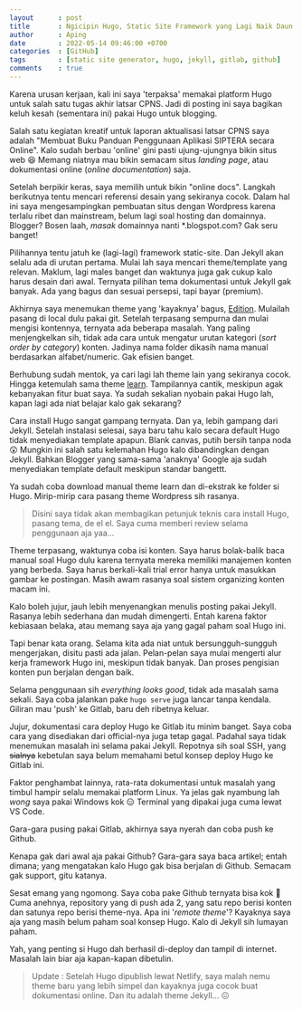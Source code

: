 ```yaml
---
layout      : post
title       : Ngicipin Hugo, Static Site Framework yang Lagi Naik Daun
author      : Aping
date        : 2022-05-14 09:46:00 +0700
categories  : [GitHub]
tags        : [static site generator, hugo, jekyll, gitlab, github]
comments    : true
---
```

Karena urusan kerjaan, kali ini saya 'terpaksa' memakai platform Hugo untuk salah satu tugas akhir latsar CPNS. Jadi di posting ini saya bagikan keluh kesah (sementara ini) pakai Hugo untuk blogging.

Salah satu kegiatan kreatif untuk laporan aktualisasi latsar CPNS saya adalah "Membuat Buku Panduan Penggunaan Aplikasi SIPTERA secara Online". Kalo sudah berbau 'online' gini pasti ujung-ujungnya bikin situs web 😆 Memang niatnya mau bikin semacam situs *landing page*, atau dokumentasi online (*online documentation*) saja.

Setelah berpikir keras, saya memilih untuk bikin "online docs". Langkah berikutnya tentu mencari referensi desain yang sekiranya cocok. Dalam hal ini saya mengesampingkan pembuatan situs dengan Wordpress karena terlalu ribet dan mainstream, belum lagi soal hosting dan domainnya. Blogger? Bosen laah, *masak* domainnya nanti *.blogspot.com? Gak seru banget!

Pilihannya tentu jatuh ke (lagi-lagi) framework static-site. Dan Jekyll akan selalu ada di urutan pertama. Mulai lah saya mencari theme/template yang relevan. Maklum, lagi males banget dan waktunya juga gak cukup kalo harus desain dari awal. Ternyata pilihan tema dokumentasi untuk Jekyll gak banyak. Ada yang bagus dan sesuai persepsi, tapi bayar (premium).

Akhirnya saya menemukan theme yang 'kayaknya' bagus, [Edition](https://long-pig.cloudvent.net "Jekyll Product Documentation Theme"). Mulailah pasang di local dulu pakai git. Setelah terpasang sempurna dan mulai mengisi kontennya, ternyata ada beberapa masalah. Yang paling menjengkelkan sih, tidak ada cara untuk mengatur urutan kategori (*sort order by category*) konten. Jadinya nama folder dikasih nama manual berdasarkan alfabet/numeric. Gak efisien banget.

Berhubung sudah mentok, ya cari lagi lah theme lain yang sekiranya cocok. Hingga ketemulah sama theme [learn](https://learn.netlify.app/en/ " Hugo Learn Theme"). Tampilannya cantik, meskipun agak kebanyakan fitur buat saya. Ya sudah sekalian nyobain pakai Hugo lah, kapan lagi ada niat belajar kalo gak sekarang?

Cara install Hugo sangat gampang ternyata. Dan ya, lebih gampang dari Jekyll. Setelah instalasi selesai, saya baru tahu kalo secara default Hugo tidak menyediakan template apapun. Blank canvas, putih bersih tanpa noda 😲 Mungkin ini salah satu kelemahan Hugo kalo dibandingkan dengan Jekyll. Bahkan Blogger yang sama-sama 'anaknya' Google aja sudah menyediakan template default meskipun standar bangettt.

Ya sudah coba download manual theme learn dan di-ekstrak ke folder si Hugo. Mirip-mirip cara pasang theme Wordpress sih rasanya.

> Disini saya tidak akan membagikan petunjuk teknis cara install Hugo, pasang tema, de el el. Saya cuma memberi review selama penggunaan aja yaa...

Theme terpasang, waktunya coba isi konten. Saya harus bolak-balik baca manual soal Hugo dulu karena ternyata mereka memiliki manajemen konten yang berbeda. Saya harus berkali-kali trial error hanya untuk masukkan gambar ke postingan. Masih awam rasanya soal sistem organizing konten macam ini.

Kalo boleh jujur, jauh lebih menyenangkan menulis posting pakai Jekyll. Rasanya lebih sederhana dan mudah dimengerti. Entah karena faktor kebiasaan belaka, atau memang saya aja yang gagal paham soal Hugo ini.

Tapi benar kata orang. Selama kita ada niat untuk bersungguh-sungguh mengerjakan, disitu pasti ada jalan. Pelan-pelan saya mulai mengerti alur kerja framework Hugo ini, meskipun tidak banyak. Dan proses pengisian konten pun berjalan dengan baik.

Selama penggunaan sih *everything looks good*, tidak ada masalah sama sekali. Saya coba jalankan pake `hugo serve` juga lancar tanpa kendala. Giliran mau 'push' ke Gitlab, baru deh ribetnya keluar.

Jujur, dokumentasi cara deploy Hugo ke Gitlab itu minim banget. Saya coba cara yang disediakan dari official-nya juga tetap gagal. Padahal saya tidak menemukan masalah ini selama pakai Jekyll. Repotnya sih soal SSH, yang ~~sialnya~~ kebetulan saya belum memahami betul konsep deploy Hugo ke Gitlab ini.

Faktor penghambat lainnya, rata-rata dokumentasi untuk masalah yang timbul hampir selalu memakai platform Linux. Ya jelas gak nyambung lah *wong* saya pakai Windows kok 😑 Terminal yang dipakai juga cuma lewat VS Code.

Gara-gara pusing pakai Gitlab, akhirnya saya nyerah dan coba push ke Github.

Kenapa gak dari awal aja pakai Github? Gara-gara saya baca artikel; entah dimana; yang mengatakan kalo Hugo gak bisa berjalan di Github. Semacam gak support, gitu katanya.

Sesat emang yang ngomong. Saya coba pake Github ternyata bisa kok 🤬 Cuma anehnya, repository yang di push ada 2, yang satu repo berisi konten dan satunya repo berisi theme-nya. Apa ini '*remote theme*'? Kayaknya saya aja yang masih belum paham soal konsep Hugo. Kalo di Jekyll sih lumayan paham.

Yah, yang penting si Hugo dah berhasil di-deploy dan tampil di internet. Masalah lain biar aja kapan-kapan dibetulin.

> Update : Setelah Hugo dipublish lewat Netlify, saya malah nemu theme baru yang lebih simpel dan kayaknya juga cocok buat dokumentasi online. Dan itu adalah theme Jekyll... 😖